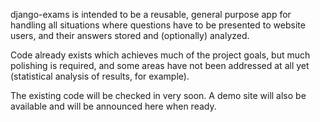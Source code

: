 django-exams is intended to be a reusable, general purpose app for handling all situations where questions have to be presented to website users, and their answers stored and (optionally) analyzed.

Code already exists which achieves much of the project goals, but much polishing is required, and some areas have not been addressed at all yet (statistical analysis of results, for example).

The existing code will be checked in very soon. A demo site will also be available and will be announced here when ready.
